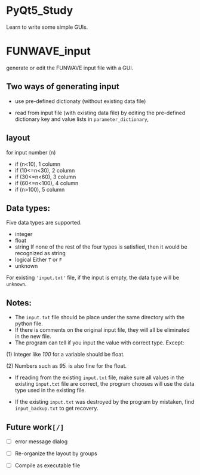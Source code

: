 

# PyQt5\_Study

Learn to write some simple GUIs.


# FUNWAVE\_input

generate or edit the FUNWAVE input file with a GUI.


## Two ways of generating input

-   use pre-defined dictionaty (without existing data file)

-   read from input file (with existing data file)
    by editing the pre-defined dictionary key and value lists in `parameter_dictionary`,


## layout

for input number \(n\)

-   if \(n<10\), 1 column
-   if \(10<=n<30\), 2 column
-   if \(30<=n<60\), 3 column
-   if \(60<=n<100\), 4 column
-   if \(n>100\), 5 column


## Data types:

Five data types are supported.

-   integer
-   float
-   string
    If none of the rest of the four types is satisfied, then it would be
    recognized as string
-   logical
    Either `T` or `F`
-   unknown

For existing `'input.txt'` file, if the input is empty, the data type will be
`unknown`. 


## Notes:

-   The `input.txt` file should be place under the same directory with the python file.
-   If there is comments on the original input file, they will all be eliminated in the new file.
-   The program can tell if you input the value with correct type. Except:

(1) Integer like *100* for a variable should be float.

(2) Numbers such as *95.* is also fine for the float. 

-   If reading from the existing `input.txt` file, make sure all values in the
    existing `input.txt` file are correct, the program chooses will use the data
    type used in the existing file.

-   If the existing `input.txt` was destroyed by the program by mistaken, find
    `input_backup.txt` to get recovery.


## Future work<code>[/]</code>

-   [ ] error message dialog
-   [ ] Re-organize the layout by groups
-   [ ] Compile as executable file

